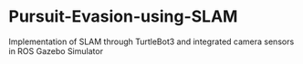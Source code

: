 # Pursuit-Evasion-using-SLAM
Implementation of SLAM through TurtleBot3 and integrated camera sensors in ROS Gazebo Simulator
